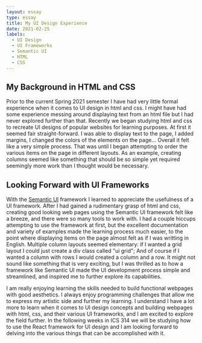 ```yaml
---
layout: essay
type: essay
title: My UI Design Experience
date: 2021-02-25
labels:
  - UI Design
  - UI Frameworks
  - Semantic UI
  - HTML
  - CSS
---
```


## My Background in HTML and CSS

Prior to the current Spring 2021 semester I have had very little formal experience when it comes to UI design in html
and css. I might have had some experience messing around displaying text from an html file but I had never explored
further than that. Recently we began studying html and css to recreate UI designs of popular websites for learning 
purposes. At first it seemed fair straight-forward. I was able to display text to the page, I added margins, I changed
the colors of the elements on the page... Overall it felt like a very simple process. That was until I began attempting
to order the various items on the page in different layouts. As an example, creating columns seemed like something that
should be so simple yet required seemingly more work than I thought would be necessary.

## Looking Forward with UI Frameworks

With the [Semantic UI](https://semantic-ui.com/) framework I learned to appreciate the usefulness of a UI framework. After I had gained a
rudimentary grasp of html and css, creating good looking web pages using the Semantic UI framework felt like a breeze,
and there were so many tools to work with. I had a couple hiccups attempting to use the framework at first, but the 
excellent documentation and variety of examples made the learning process much easier, to the point where displaying
items on the page almost felt as if I was writting in English. Multiple column layouts seemed elementary: if I wanted
a grid layout I could just create a div class called "ui grid"; And of course if I wanted a column with rows I would
created a column and a row. It might not sound like something that is very exciting, but I was thrilled as to how 
a framework like Semantic UI made the UI development process simple and streamlined, and inspired me to further explore
its capabilities.

I am really enjoying learning the skills needed to build functional webpages with good aesthetics. I always enjoy 
programming challenges that allow me to express my artistic side and further my learning. I understand I have a lot 
more to learn when it comes to UI design concepts and building webpages with html, css, and their various UI 
frameworks, and I am excited to explore the field further. In the following weeks in ICS 314 we will be studying how to
use the React framework for UI design and I am looking forward to delving into the various things that can be
accomplished with it.
